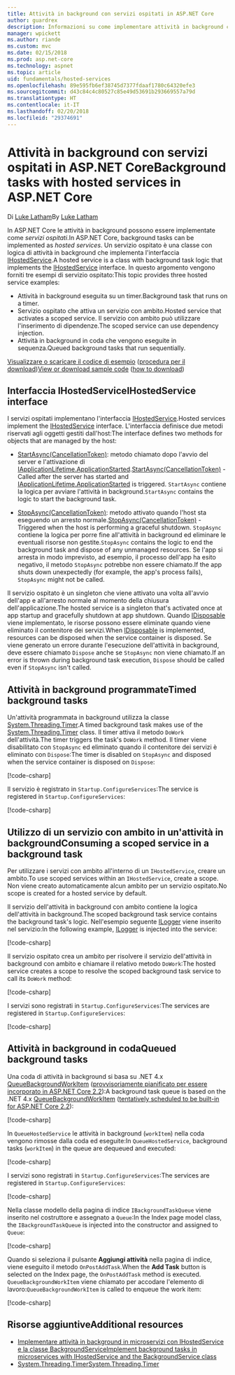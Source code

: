 ```yaml
---
title: Attività in background con servizi ospitati in ASP.NET Core
author: guardrex
description: Informazioni su come implementare attività in background con servizi ospitati in ASP.NET Core.
manager: wpickett
ms.author: riande
ms.custom: mvc
ms.date: 02/15/2018
ms.prod: asp.net-core
ms.technology: aspnet
ms.topic: article
uid: fundamentals/hosted-services
ms.openlocfilehash: 89e595fb6ef38745d7377fdaaf1780c64320efe3
ms.sourcegitcommit: d43c84c4c80527c85e49d53691b293669557a79d
ms.translationtype: HT
ms.contentlocale: it-IT
ms.lasthandoff: 02/20/2018
ms.locfileid: "29374691"
---
```

# <a name="background-tasks-with-hosted-services-in-aspnet-core"></a><span data-ttu-id="d08bb-103">Attività in background con servizi ospitati in ASP.NET Core</span><span class="sxs-lookup"><span data-stu-id="d08bb-103">Background tasks with hosted services in ASP.NET Core</span></span>

<span data-ttu-id="d08bb-104">Di [Luke Latham](https://github.com/guardrex)</span><span class="sxs-lookup"><span data-stu-id="d08bb-104">By [Luke Latham](https://github.com/guardrex)</span></span>

<span data-ttu-id="d08bb-105">In ASP.NET Core le attività in background possono essere implementate come *servizi ospitati*.</span><span class="sxs-lookup"><span data-stu-id="d08bb-105">In ASP.NET Core, background tasks can be implemented as *hosted services*.</span></span> <span data-ttu-id="d08bb-106">Un servizio ospitato è una classe con logica di attività in background che implementa l'interfaccia [IHostedService](/dotnet/api/microsoft.extensions.hosting.ihostedservice).</span><span class="sxs-lookup"><span data-stu-id="d08bb-106">A hosted service is a class with background task logic that implements the [IHostedService](/dotnet/api/microsoft.extensions.hosting.ihostedservice) interface.</span></span> <span data-ttu-id="d08bb-107">In questo argomento vengono forniti tre esempi di servizio ospitato:</span><span class="sxs-lookup"><span data-stu-id="d08bb-107">This topic provides three hosted service examples:</span></span>

* <span data-ttu-id="d08bb-108">Attività in background eseguita su un timer.</span><span class="sxs-lookup"><span data-stu-id="d08bb-108">Background task that runs on a timer.</span></span>
* <span data-ttu-id="d08bb-109">Servizio ospitato che attiva un servizio con ambito.</span><span class="sxs-lookup"><span data-stu-id="d08bb-109">Hosted service that activates a scoped service.</span></span> <span data-ttu-id="d08bb-110">Il servizio con ambito può utilizzare l'inserimento di dipendenze.</span><span class="sxs-lookup"><span data-stu-id="d08bb-110">The scoped service can use dependency injection.</span></span>
* <span data-ttu-id="d08bb-111">Attività in background in coda che vengono eseguite in sequenza.</span><span class="sxs-lookup"><span data-stu-id="d08bb-111">Queued background tasks that run sequentially.</span></span>

<span data-ttu-id="d08bb-112">[Visualizzare o scaricare il codice di esempio](https://github.com/aspnet/Docs/tree/master/aspnetcore/fundamentals/hosted-services/samples/2.x) ([procedura per il download](xref:tutorials/index#how-to-download-a-sample))</span><span class="sxs-lookup"><span data-stu-id="d08bb-112">[View or download sample code](https://github.com/aspnet/Docs/tree/master/aspnetcore/fundamentals/hosted-services/samples/2.x) ([how to download](xref:tutorials/index#how-to-download-a-sample))</span></span>

## <a name="ihostedservice-interface"></a><span data-ttu-id="d08bb-113">Interfaccia IHostedService</span><span class="sxs-lookup"><span data-stu-id="d08bb-113">IHostedService interface</span></span>

<span data-ttu-id="d08bb-114">I servizi ospitati implementano l'interfaccia [IHostedService](/dotnet/api/microsoft.extensions.hosting.ihostedservice).</span><span class="sxs-lookup"><span data-stu-id="d08bb-114">Hosted services implement the [IHostedService](/dotnet/api/microsoft.extensions.hosting.ihostedservice) interface.</span></span> <span data-ttu-id="d08bb-115">L'interfaccia definisce due metodi riservati agli oggetti gestiti dall'host:</span><span class="sxs-lookup"><span data-stu-id="d08bb-115">The interface defines two methods for objects that are managed by the host:</span></span>

* <span data-ttu-id="d08bb-116">[StartAsync(CancellationToken)](/dotnet/api/microsoft.extensions.hosting.ihostedservice.startasync): metodo chiamato dopo l'avvio del server e l'attivazione di [IApplicationLifetime.ApplicationStarted](/dotnet/api/microsoft.aspnetcore.hosting.iapplicationlifetime.applicationstarted).</span><span class="sxs-lookup"><span data-stu-id="d08bb-116">[StartAsync(CancellationToken)](/dotnet/api/microsoft.extensions.hosting.ihostedservice.startasync) - Called after the server has started and [IApplicationLifetime.ApplicationStarted](/dotnet/api/microsoft.aspnetcore.hosting.iapplicationlifetime.applicationstarted) is triggered.</span></span> <span data-ttu-id="d08bb-117">`StartAsync` contiene la logica per avviare l'attività in background.</span><span class="sxs-lookup"><span data-stu-id="d08bb-117">`StartAsync` contains the logic to start the background task.</span></span>

* <span data-ttu-id="d08bb-118">[StopAsync(CancellationToken)](/dotnet/api/microsoft.extensions.hosting.ihostedservice.stopasync): metodo attivato quando l'host sta eseguendo un arresto normale.</span><span class="sxs-lookup"><span data-stu-id="d08bb-118">[StopAsync(CancellationToken)](/dotnet/api/microsoft.extensions.hosting.ihostedservice.stopasync) - Triggered when the host is performing a graceful shutdown.</span></span> <span data-ttu-id="d08bb-119">`StopAsync` contiene la logica per porre fine all'attività in background ed eliminare le eventuali risorse non gestite.</span><span class="sxs-lookup"><span data-stu-id="d08bb-119">`StopAsync` contains the logic to end the background task and dispose of any unmanaged resources.</span></span> <span data-ttu-id="d08bb-120">Se l'app si arresta in modo imprevisto, ad esempio, il processo dell'app ha esito negativo, il metodo `StopAsync` potrebbe non essere chiamato.</span><span class="sxs-lookup"><span data-stu-id="d08bb-120">If the app shuts down unexpectedly (for example, the app's process fails), `StopAsync` might not be called.</span></span>

<span data-ttu-id="d08bb-121">Il servizio ospitato è un singleton che viene attivato una volta all'avvio dell'app e all'arresto normale al momento della chiusura dell'applicazione.</span><span class="sxs-lookup"><span data-stu-id="d08bb-121">The hosted service is a singleton that's activated once at app startup and gracefully shutdown at app shutdown.</span></span> <span data-ttu-id="d08bb-122">Quando [IDisposable](/dotnet/api/system.idisposable) viene implementato, le risorse possono essere eliminate quando viene eliminato il contenitore dei servizi.</span><span class="sxs-lookup"><span data-stu-id="d08bb-122">When [IDisposable](/dotnet/api/system.idisposable) is implemented, resources can be disposed when the service container is disposed.</span></span> <span data-ttu-id="d08bb-123">Se viene generato un errore durante l'esecuzione dell'attività in background, deve essere chiamato `Dispose` anche se `StopAsync` non viene chiamato.</span><span class="sxs-lookup"><span data-stu-id="d08bb-123">If an error is thrown during background task execution, `Dispose` should be called even if `StopAsync` isn't called.</span></span>

## <a name="timed-background-tasks"></a><span data-ttu-id="d08bb-124">Attività in background programmate</span><span class="sxs-lookup"><span data-stu-id="d08bb-124">Timed background tasks</span></span>

<span data-ttu-id="d08bb-125">Un'attività programmata in background utilizza la classe [System.Threading.Timer](/dotnet/api/system.threading.timer).</span><span class="sxs-lookup"><span data-stu-id="d08bb-125">A timed background task makes use of the [System.Threading.Timer](/dotnet/api/system.threading.timer) class.</span></span> <span data-ttu-id="d08bb-126">Il timer attiva il metodo `DoWork` dell'attività.</span><span class="sxs-lookup"><span data-stu-id="d08bb-126">The timer triggers the task's `DoWork` method.</span></span> <span data-ttu-id="d08bb-127">Il timer viene disabilitato con `StopAsync` ed eliminato quando il contenitore dei servizi è eliminato con `Dispose`:</span><span class="sxs-lookup"><span data-stu-id="d08bb-127">The timer is disabled on `StopAsync` and disposed when the service container is disposed on `Dispose`:</span></span>

[!code-csharp[](hosted-services/samples/2.x/Services/TimedHostedService.cs?name=snippet1&highlight=15-16,30,37)]

<span data-ttu-id="d08bb-128">Il servizio è registrato in `Startup.ConfigureServices`:</span><span class="sxs-lookup"><span data-stu-id="d08bb-128">The service is registered in `Startup.ConfigureServices`:</span></span>

[!code-csharp[](hosted-services/samples/2.x/Startup.cs?name=snippet1)]

## <a name="consuming-a-scoped-service-in-a-background-task"></a><span data-ttu-id="d08bb-129">Utilizzo di un servizio con ambito in un'attività in background</span><span class="sxs-lookup"><span data-stu-id="d08bb-129">Consuming a scoped service in a background task</span></span>

<span data-ttu-id="d08bb-130">Per utilizzare i servizi con ambito all'interno di un `IHostedService`, creare un ambito.</span><span class="sxs-lookup"><span data-stu-id="d08bb-130">To use scoped services within an `IHostedService`, create a scope.</span></span> <span data-ttu-id="d08bb-131">Non viene creato automaticamente alcun ambito per un servizio ospitato.</span><span class="sxs-lookup"><span data-stu-id="d08bb-131">No scope is created for a hosted service by default.</span></span>

<span data-ttu-id="d08bb-132">Il servizio dell'attività in background con ambito contiene la logica dell'attività in background.</span><span class="sxs-lookup"><span data-stu-id="d08bb-132">The scoped background task service contains the background task's logic.</span></span> <span data-ttu-id="d08bb-133">Nell'esempio seguente [ILogger](/dotnet/api/microsoft.extensions.logging.ilogger) viene inserito nel servizio:</span><span class="sxs-lookup"><span data-stu-id="d08bb-133">In the following example, [ILogger](/dotnet/api/microsoft.extensions.logging.ilogger) is injected into the service:</span></span>

[!code-csharp[](hosted-services/samples/2.x/Services/ScopedProcessingService.cs?name=snippet1)]

<span data-ttu-id="d08bb-134">Il servizio ospitato crea un ambito per risolvere il servizio dell'attività in background con ambito e chiamare il relativo metodo `DoWork`:</span><span class="sxs-lookup"><span data-stu-id="d08bb-134">The hosted service creates a scope to resolve the scoped background task service to call its `DoWork` method:</span></span>

[!code-csharp[](hosted-services/samples/2.x/Services/ConsumeScopedServiceHostedService.cs?name=snippet1&highlight=29-36)]

<span data-ttu-id="d08bb-135">I servizi sono registrati in `Startup.ConfigureServices`:</span><span class="sxs-lookup"><span data-stu-id="d08bb-135">The services are registered in `Startup.ConfigureServices`:</span></span>

[!code-csharp[](hosted-services/samples/2.x/Startup.cs?name=snippet2)]

## <a name="queued-background-tasks"></a><span data-ttu-id="d08bb-136">Attività in background in coda</span><span class="sxs-lookup"><span data-stu-id="d08bb-136">Queued background tasks</span></span>

<span data-ttu-id="d08bb-137">Una coda di attività in background si basa su .NET 4.x [QueueBackgroundWorkItem](/dotnet/api/system.web.hosting.hostingenvironment.queuebackgroundworkitem) ([provvisoriamente pianificato per essere incorporato in ASP.NET Core 2.2](https://github.com/aspnet/Hosting/issues/1280)):</span><span class="sxs-lookup"><span data-stu-id="d08bb-137">A background task queue is based on the .NET 4.x [QueueBackgroundWorkItem](/dotnet/api/system.web.hosting.hostingenvironment.queuebackgroundworkitem) ([tentatively scheduled to be built-in for ASP.NET Core 2.2](https://github.com/aspnet/Hosting/issues/1280)):</span></span>

[!code-csharp[](hosted-services/samples/2.x/Services/BackgroundTaskQueue.cs?name=snippet1)]

<span data-ttu-id="d08bb-138">In `QueueHostedService` le attività in background (`workItem`) nella coda vengono rimosse dalla coda ed eseguite:</span><span class="sxs-lookup"><span data-stu-id="d08bb-138">In `QueueHostedService`, background tasks (`workItem`) in the queue are dequeued and executed:</span></span>

[!code-csharp[](hosted-services/samples/2.x/Services/QueuedHostedService.cs?name=snippet1&highlight=30-31,35)]

<span data-ttu-id="d08bb-139">I servizi sono registrati in `Startup.ConfigureServices`:</span><span class="sxs-lookup"><span data-stu-id="d08bb-139">The services are registered in `Startup.ConfigureServices`:</span></span>

[!code-csharp[](hosted-services/samples/2.x/Startup.cs?name=snippet3)]

<span data-ttu-id="d08bb-140">Nella classe modello della pagina di indice `IBackgroundTaskQueue` viene inserito nel costruttore e assegnato a `Queue`:</span><span class="sxs-lookup"><span data-stu-id="d08bb-140">In the Index page model class, the `IBackgroundTaskQueue` is injected into the constructor and assigned to `Queue`:</span></span>

[!code-csharp[](hosted-services/samples/2.x/Pages/Index.cshtml.cs?name=snippet1)]

<span data-ttu-id="d08bb-141">Quando si seleziona il pulsante **Aggiungi attività** nella pagina di indice, viene eseguito il metodo `OnPostAddTask`.</span><span class="sxs-lookup"><span data-stu-id="d08bb-141">When the **Add Task** button is selected on the Index page, the `OnPostAddTask` method is executed.</span></span> <span data-ttu-id="d08bb-142">`QueueBackgroundWorkItem` viene chiamato per accodare l'elemento di lavoro:</span><span class="sxs-lookup"><span data-stu-id="d08bb-142">`QueueBackgroundWorkItem` is called to enqueue the work item:</span></span>

[!code-csharp[](hosted-services/samples/2.x/Pages/Index.cshtml.cs?name=snippet2)]

## <a name="additional-resources"></a><span data-ttu-id="d08bb-143">Risorse aggiuntive</span><span class="sxs-lookup"><span data-stu-id="d08bb-143">Additional resources</span></span>

* [<span data-ttu-id="d08bb-144">Implementare attività in background in microservizi con IHostedService e la classe BackgroundService</span><span class="sxs-lookup"><span data-stu-id="d08bb-144">Implement background tasks in microservices with IHostedService and the BackgroundService class</span></span>](/dotnet/standard/microservices-architecture/multi-container-microservice-net-applications/background-tasks-with-ihostedservice)
* [<span data-ttu-id="d08bb-145">System.Threading.Timer</span><span class="sxs-lookup"><span data-stu-id="d08bb-145">System.Threading.Timer</span></span>](/dotnet/api/system.threading.timer)

